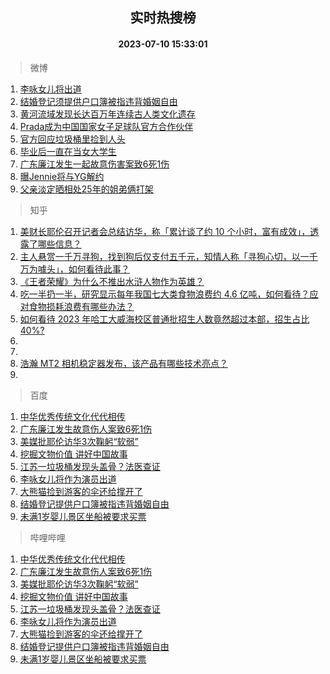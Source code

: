 <div align="center"><h2>实时热搜榜</h2><h4>2023-07-10 15:33:01</h4></div>

> 微博  

1. [李咏女儿将出道](https://s.weibo.com/weibo?q=%E6%9D%8E%E5%92%8F%E5%A5%B3%E5%84%BF%E5%B0%86%E5%87%BA%E9%81%93&t=31&band_rank=1&Refer=top)<br />
2. [结婚登记须提供户口簿被指违背婚姻自由](https://s.weibo.com/weibo?q=%23%E7%BB%93%E5%A9%9A%E7%99%BB%E8%AE%B0%E9%A1%BB%E6%8F%90%E4%BE%9B%E6%88%B7%E5%8F%A3%E7%B0%BF%E8%A2%AB%E6%8C%87%E8%BF%9D%E8%83%8C%E5%A9%9A%E5%A7%BB%E8%87%AA%E7%94%B1%23&t=31&band_rank=2&Refer=top)<br />
3. [黄河流域发现长达百万年连续古人类文化遗存](https://s.weibo.com/weibo?q=%23%E9%BB%84%E6%B2%B3%E6%B5%81%E5%9F%9F%E5%8F%91%E7%8E%B0%E9%95%BF%E8%BE%BE%E7%99%BE%E4%B8%87%E5%B9%B4%E8%BF%9E%E7%BB%AD%E5%8F%A4%E4%BA%BA%E7%B1%BB%E6%96%87%E5%8C%96%E9%81%97%E5%AD%98%23&t=31&band_rank=3&Refer=top)<br />
4. [Prada成为中国国家女子足球队官方合作伙伴](https://s.weibo.com/weibo?q=%23Prada%E6%88%90%E4%B8%BA%E4%B8%AD%E5%9B%BD%E5%9B%BD%E5%AE%B6%E5%A5%B3%E5%AD%90%E8%B6%B3%E7%90%83%E9%98%9F%E5%AE%98%E6%96%B9%E5%90%88%E4%BD%9C%E4%BC%99%E4%BC%B4%23&t=31&band_rank=4&Refer=top)<br />
5. [官方回应垃圾桶里捡到人头](https://s.weibo.com/weibo?q=%23%E5%AE%98%E6%96%B9%E5%9B%9E%E5%BA%94%E5%9E%83%E5%9C%BE%E6%A1%B6%E9%87%8C%E6%8D%A1%E5%88%B0%E4%BA%BA%E5%A4%B4%23&t=31&band_rank=5&Refer=top)<br />
6. [毕业后一直在当女大学生](https://s.weibo.com/weibo?q=%23%E6%AF%95%E4%B8%9A%E5%90%8E%E4%B8%80%E7%9B%B4%E5%9C%A8%E5%BD%93%E5%A5%B3%E5%A4%A7%E5%AD%A6%E7%94%9F%23&t=31&band_rank=6&Refer=top)<br />
7. [广东廉江发生一起故意伤害案致6死1伤](https://s.weibo.com/weibo?q=%23%E5%B9%BF%E4%B8%9C%E5%BB%89%E6%B1%9F%E5%8F%91%E7%94%9F%E4%B8%80%E8%B5%B7%E6%95%85%E6%84%8F%E4%BC%A4%E5%AE%B3%E6%A1%88%E8%87%B46%E6%AD%BB1%E4%BC%A4%23&t=31&band_rank=7&Refer=top)<br />
8. [曝Jennie将与YG解约](https://s.weibo.com/weibo?q=%23%E6%9B%9DJennie%E5%B0%86%E4%B8%8EYG%E8%A7%A3%E7%BA%A6%23&t=31&band_rank=8&Refer=top)<br />
9. [父亲淡定晒相处25年的姐弟俩打架](https://s.weibo.com/weibo?q=%23%E7%88%B6%E4%BA%B2%E6%B7%A1%E5%AE%9A%E6%99%92%E7%9B%B8%E5%A4%8425%E5%B9%B4%E7%9A%84%E5%A7%90%E5%BC%9F%E4%BF%A9%E6%89%93%E6%9E%B6%23&t=31&band_rank=9&Refer=top)<br />

> 知乎  

1. [美财长耶伦召开记者会总结访华，称「累计谈了约 10 个小时，富有成效」，透露了哪些信息？](https://www.zhihu.com/question/611205658)<br />
2. [主人悬赏一千万寻狗，找到狗后仅支付五千元，知情人称「寻狗心切，以一千万为噱头」，如何看待此事？](https://www.zhihu.com/question/611291798)<br />
3. [《王者荣耀》为什么不推出水浒人物作为英雄？](https://www.zhihu.com/question/610339236)<br />
4. [吃一半扔一半，研究显示每年我国七大类食物浪费约 4.6 亿吨，如何看待？应对食物损耗浪费有哪些办法？](https://www.zhihu.com/question/610850189)<br />
5. [如何看待 2023 年哈工大威海校区普通批招生人数竟然超过本部，招生占比 40%?](https://www.zhihu.com/question/608059596)<br />
6. []()<br />
7. []()<br />
8. [浩瀚 MT2 相机稳定器发布，该产品有哪些技术亮点？](https://www.zhihu.com/question/603877527)<br />
9. []()<br />

> 百度  

1. [中华优秀传统文化代代相传](https://www.baidu.com/s?wd=%E4%B8%AD%E5%8D%8E%E4%BC%98%E7%A7%80%E4%BC%A0%E7%BB%9F%E6%96%87%E5%8C%96%E4%BB%A3%E4%BB%A3%E7%9B%B8%E4%BC%A0&sa=fyb_news&rsv_dl=fyb_news)<br />
2. [广东廉江发生故意伤人案致6死1伤](https://www.baidu.com/s?wd=%E5%B9%BF%E4%B8%9C%E5%BB%89%E6%B1%9F%E5%8F%91%E7%94%9F%E6%95%85%E6%84%8F%E4%BC%A4%E4%BA%BA%E6%A1%88%E8%87%B46%E6%AD%BB1%E4%BC%A4&sa=fyb_news&rsv_dl=fyb_news)<br />
3. [美媒批耶伦访华3次鞠躬“软弱”](https://www.baidu.com/s?wd=%E7%BE%8E%E5%AA%92%E6%89%B9%E8%80%B6%E4%BC%A6%E8%AE%BF%E5%8D%8E3%E6%AC%A1%E9%9E%A0%E8%BA%AC%E2%80%9C%E8%BD%AF%E5%BC%B1%E2%80%9D&sa=fyb_news&rsv_dl=fyb_news)<br />
4. [挖掘文物价值 讲好中国故事](https://www.baidu.com/s?wd=%E6%8C%96%E6%8E%98%E6%96%87%E7%89%A9%E4%BB%B7%E5%80%BC+%E8%AE%B2%E5%A5%BD%E4%B8%AD%E5%9B%BD%E6%95%85%E4%BA%8B&sa=fyb_news&rsv_dl=fyb_news)<br />
5. [江苏一垃圾桶发现头盖骨？法医查证](https://www.baidu.com/s?wd=%E6%B1%9F%E8%8B%8F%E4%B8%80%E5%9E%83%E5%9C%BE%E6%A1%B6%E5%8F%91%E7%8E%B0%E5%A4%B4%E7%9B%96%E9%AA%A8%EF%BC%9F%E6%B3%95%E5%8C%BB%E6%9F%A5%E8%AF%81&sa=fyb_news&rsv_dl=fyb_news)<br />
6. [李咏女儿将作为演员出道](https://www.baidu.com/s?wd=%E6%9D%8E%E5%92%8F%E5%A5%B3%E5%84%BF%E5%B0%86%E4%BD%9C%E4%B8%BA%E6%BC%94%E5%91%98%E5%87%BA%E9%81%93&sa=fyb_news&rsv_dl=fyb_news)<br />
7. [大熊猫捡到游客的伞还给撑开了](https://www.baidu.com/s?wd=%E5%A4%A7%E7%86%8A%E7%8C%AB%E6%8D%A1%E5%88%B0%E6%B8%B8%E5%AE%A2%E7%9A%84%E4%BC%9E%E8%BF%98%E7%BB%99%E6%92%91%E5%BC%80%E4%BA%86&sa=fyb_news&rsv_dl=fyb_news)<br />
8. [结婚登记提供户口簿被指违背婚姻自由](https://www.baidu.com/s?wd=%E7%BB%93%E5%A9%9A%E7%99%BB%E8%AE%B0%E6%8F%90%E4%BE%9B%E6%88%B7%E5%8F%A3%E7%B0%BF%E8%A2%AB%E6%8C%87%E8%BF%9D%E8%83%8C%E5%A9%9A%E5%A7%BB%E8%87%AA%E7%94%B1&sa=fyb_news&rsv_dl=fyb_news)<br />
9. [未满1岁婴儿景区坐船被要求买票](https://www.baidu.com/s?wd=%E6%9C%AA%E6%BB%A11%E5%B2%81%E5%A9%B4%E5%84%BF%E6%99%AF%E5%8C%BA%E5%9D%90%E8%88%B9%E8%A2%AB%E8%A6%81%E6%B1%82%E4%B9%B0%E7%A5%A8&sa=fyb_news&rsv_dl=fyb_news)<br />

> 哔哩哔哩  

1. [中华优秀传统文化代代相传](https://www.baidu.com/s?wd=%E4%B8%AD%E5%8D%8E%E4%BC%98%E7%A7%80%E4%BC%A0%E7%BB%9F%E6%96%87%E5%8C%96%E4%BB%A3%E4%BB%A3%E7%9B%B8%E4%BC%A0&sa=fyb_news&rsv_dl=fyb_news)<br />
2. [广东廉江发生故意伤人案致6死1伤](https://www.baidu.com/s?wd=%E5%B9%BF%E4%B8%9C%E5%BB%89%E6%B1%9F%E5%8F%91%E7%94%9F%E6%95%85%E6%84%8F%E4%BC%A4%E4%BA%BA%E6%A1%88%E8%87%B46%E6%AD%BB1%E4%BC%A4&sa=fyb_news&rsv_dl=fyb_news)<br />
3. [美媒批耶伦访华3次鞠躬“软弱”](https://www.baidu.com/s?wd=%E7%BE%8E%E5%AA%92%E6%89%B9%E8%80%B6%E4%BC%A6%E8%AE%BF%E5%8D%8E3%E6%AC%A1%E9%9E%A0%E8%BA%AC%E2%80%9C%E8%BD%AF%E5%BC%B1%E2%80%9D&sa=fyb_news&rsv_dl=fyb_news)<br />
4. [挖掘文物价值 讲好中国故事](https://www.baidu.com/s?wd=%E6%8C%96%E6%8E%98%E6%96%87%E7%89%A9%E4%BB%B7%E5%80%BC+%E8%AE%B2%E5%A5%BD%E4%B8%AD%E5%9B%BD%E6%95%85%E4%BA%8B&sa=fyb_news&rsv_dl=fyb_news)<br />
5. [江苏一垃圾桶发现头盖骨？法医查证](https://www.baidu.com/s?wd=%E6%B1%9F%E8%8B%8F%E4%B8%80%E5%9E%83%E5%9C%BE%E6%A1%B6%E5%8F%91%E7%8E%B0%E5%A4%B4%E7%9B%96%E9%AA%A8%EF%BC%9F%E6%B3%95%E5%8C%BB%E6%9F%A5%E8%AF%81&sa=fyb_news&rsv_dl=fyb_news)<br />
6. [李咏女儿将作为演员出道](https://www.baidu.com/s?wd=%E6%9D%8E%E5%92%8F%E5%A5%B3%E5%84%BF%E5%B0%86%E4%BD%9C%E4%B8%BA%E6%BC%94%E5%91%98%E5%87%BA%E9%81%93&sa=fyb_news&rsv_dl=fyb_news)<br />
7. [大熊猫捡到游客的伞还给撑开了](https://www.baidu.com/s?wd=%E5%A4%A7%E7%86%8A%E7%8C%AB%E6%8D%A1%E5%88%B0%E6%B8%B8%E5%AE%A2%E7%9A%84%E4%BC%9E%E8%BF%98%E7%BB%99%E6%92%91%E5%BC%80%E4%BA%86&sa=fyb_news&rsv_dl=fyb_news)<br />
8. [结婚登记提供户口簿被指违背婚姻自由](https://www.baidu.com/s?wd=%E7%BB%93%E5%A9%9A%E7%99%BB%E8%AE%B0%E6%8F%90%E4%BE%9B%E6%88%B7%E5%8F%A3%E7%B0%BF%E8%A2%AB%E6%8C%87%E8%BF%9D%E8%83%8C%E5%A9%9A%E5%A7%BB%E8%87%AA%E7%94%B1&sa=fyb_news&rsv_dl=fyb_news)<br />
9. [未满1岁婴儿景区坐船被要求买票](https://www.baidu.com/s?wd=%E6%9C%AA%E6%BB%A11%E5%B2%81%E5%A9%B4%E5%84%BF%E6%99%AF%E5%8C%BA%E5%9D%90%E8%88%B9%E8%A2%AB%E8%A6%81%E6%B1%82%E4%B9%B0%E7%A5%A8&sa=fyb_news&rsv_dl=fyb_news)<br />
